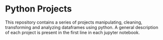 # Python Projects
This repository contains a series of projects manipulating, cleaning, transforming and analyzing dataframes using python. A general description of each project is present in the first line in each jupyter notebook. 
